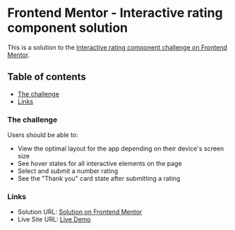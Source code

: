 # Frontend Mentor - Interactive rating component solution

This is a solution to the [Interactive rating component challenge on Frontend Mentor](https://www.frontendmentor.io/challenges/interactive-rating-component-koxpeBUmI). 

## Table of contents
  - [The challenge](#the-challenge)
  - [Links](#links)


### The challenge

Users should be able to:

- View the optimal layout for the app depending on their device's screen size
- See hover states for all interactive elements on the page
- Select and submit a number rating
- See the "Thank you" card state after submitting a rating

### Links

- Solution URL: [Solution on Frontend Mentor](https://www.frontendmentor.io/solutions/your-solution-id)
- Live Site URL: [Live Demo](https://your-live-site-url.com)